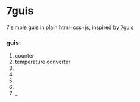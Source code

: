 # 7guis

7 simple guis in plain html+css+js, inspired by [7guis](https://7guis.bradwoods.io/)

### guis:
  1. counter
  2. temperature converter
  3.
  4.
  5.
  6.
  7. _
